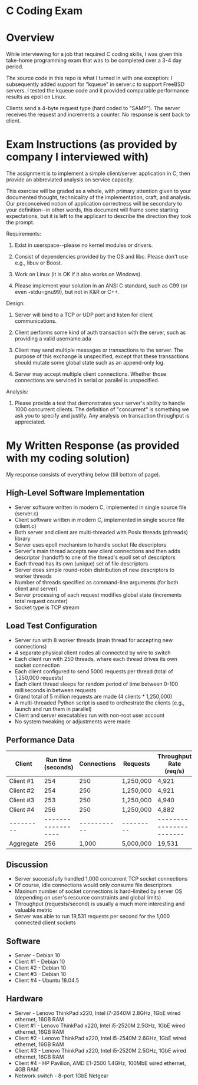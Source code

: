 # C Coding Exam

Overview
========
While interviewing for a job that required C coding skills, I was given
this take-home programming exam that was to be completed over a 3-4 day period.

The source code in this repo is what I turned in with one exception: I
subsequently added support for "kqueue" in server.c to support FreeBSD
servers. I tested the kqueue code and it provided comparable performance
results as epoll on Linux.

Clients send a 4-byte request type (hard coded to "SAMP"). The server
receives the request and increments a counter. No response is sent back
to client.

Exam Instructions (as provided by company I interviewed with)
=============================================================
The assignment is to implement a simple client/server application in C, then provide an abbreviated analysis on service capacity. 

This exercise will be graded as a whole, with primary attention given to your documented thought, technicality of the implementation, craft, and analysis.  Our preconceived notion of application correctness will be secondary to your definition--in other words, this document will frame some starting expectations, but it is left to the applicant to describe the direction they took the prompt.

Requirements:

1) Exist in userspace--please no kernel modules or drivers.

2) Consist of dependencies provided by the OS and libc.  Please don't use e.g., libuv or Boost.

3) Work on Linux (it is OK if it also works on Windows).

4) Please implement your solution in an ANSI C standard, such as C99 (or even -stdu=gnu99), but not in K&R or C++.


Design:

1) Server will bind to a TCP or UDP port and listen for client communications.

2) Client performs some kind of auth transaction with the server, such as providing a valid username.ada

3) Client may send multiple messages or transactions to the server.  The purpose of this exchange is unspecified, except that these transactions should mutate some global state such as an append-only log.

4) Server may accept multiple client connections.  Whether those connections are serviced in serial or parallel is unspecified.

Analysis:

1) Please provide a test that demonstrates your server's ability to handle 1000 concurrent clients.  The definition of "concurrent" is something we ask you to specify and justify.  Any analysis on transaction throughput is appreciated.


My Written Response (as provided with my coding solution)
=========================================================
My response consists of everything below (till bottom of page).

## High-Level Software Implementation
- Server software written in modern C, implemented in single source file (server.c)
- Client software written in modern C, implemented in single source file (client.c)
- Both server and client are multi-threaded with Posix threads (pthreads) library
- Server uses epoll mechanism to handle socket file descriptors
- Server's main thread accepts new client connections and then adds descriptor
(handoff) to one of the thread's epoll set of descriptors
- Each thread has its own (unique) set of file descriptors
- Server does simple round-robin distribution of new descriptors to worker threads
- Number of threads specified as command-line arguments (for both client and server)
- Server processing of each request modifies global state (increments total request counter)
- Socket type is TCP stream


## Load Test Configuration
- Server run with 8 worker threads (main thread for accepting new connections)
- 4 separate physical client nodes all connected by wire to switch
- Each client run with 250 threads, where each thread drives its own socket connection
- Each client configured to send 5000 requests per thread (total of 1,250,000 requests)
- Each client thread sleeps for random period of time between 0-100 milliseconds in between requests
- Grand total of 5 million requests are made (4 clients * 1,250,000)
- A multi-threaded Python script is used to orchestrate the clients (e.g., launch and
run them in parallel)
- Client and server executables run with non-root user account
- No system tweaking or adjustments were made


## Performance Data

Client     |    Run time (seconds) |  Connections |  Requests  |   Throughput Rate (req/s)
-------    |    ------------------ |  ----------- |  --------- |   -----------------------
Client #1  |    254                |  250         |  1,250,000 |   4,921
Client #2  |    254                |  250         |  1,250,000 |   4,921
Client #3  |    253                |  250         |  1,250,000 |   4,940
Client #4  |    256                |  250         |  1,250,000 |   4,882
---------  |    ------------------ |  ----------- |  --------- |   -----------------------
Aggregate  |    256                |  1,000       |  5,000,000 |   19,531


## Discussion
- Server successfully handled 1,000 concurrent TCP socket connections
- Of course, idle connections would only consume file descriptors
- Maxinum number of socket connections is hard-limited by server OS (depending on user's
resource constraints and global limits)
- Throughput (requests/second) is usually a much more interesting and valuable metric
- Server was able to run 19,531 requests per second for the 1,000 connected client sockets


## Software
- Server - Debian 10
- Client #1 - Debian 10
- Client #2 - Debian 10
- Client #3 - Debian 10
- Client #4 - Ubuntu 18.04.5


## Hardware
- Server - Lenovo ThinkPad x220, Intel i7-2640M 2.8GHz, 1GbE wired ethernet, 16GB RAM
- Client #1 - Lenovo ThinkPad x220, Intel i5-2520M 2.5GHz, 1GbE wired ethernet, 16GB RAM
- Client #2 - Lenovo ThinkPad x220, Intel i5-2540M 2.6GHz, 1GbE wired ethernet, 16GB RAM
- Client #3 - Lenovo ThinkPad x220, Intel i5-2520M 2.5GHz, 1GbE wired ethernet, 16GB RAM
- Client #4 - HP Pavilion, AMD E1-2500 1.4GHz, 100MbE wired ethernet, 4GB RAM
- Network switch - 8-port 1GbE Netgear
